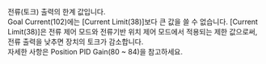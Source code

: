 전류(토크) 출력의 한계 값입니다.  
Goal Current(102)에는 [Current Limit(38)]보다 큰 값을 쓸 수 없습니다. [Current Limit(38)]은 전류 제어 모드와 전류기반 위치 제어 모드에서 적용되는 제한 값으로써, 전류 출력을 낮추면 장치의 토크가 감소합니다.  
자세한 사항은 Position PID Gain(80 ~ 84)을 참고하세요.
